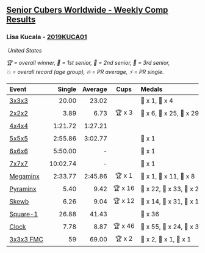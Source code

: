 <style>table {white-space: nowrap;}</style>
<link rel="stylesheet" type="text/css" href="/scw-comp/css/flags.css" />

## [Senior Cubers Worldwide - Weekly Comp Results](/scw-comp/results/)
### Lisa Kucala - [2019KUCA01](https://www.worldcubeassociation.org/persons/2019KUCA01)

<i class="flag flag-US" />&nbsp;United States

<span style="white-space: nowrap;">🏆 = overall winner</span>, <span style="white-space: nowrap;">🥇 = 1st senior</span>, <span style="white-space: nowrap;">🥈 = 2nd senior</span>, <span style="white-space: nowrap;">🥉 = 3rd senior</span>, <span style="white-space: nowrap;">💥 = overall record (age group)</span>, <span style="white-space: nowrap;">🔥 = PR average</span>, <span style="white-space: nowrap;">⚡ = PR single</span>.

| Event | Single | Average | Cups | Medals | Achievements|
| :-- | --: | --: | :--: | :-- | :-- |
| [3x3x3](333.md) | 20.00 | 23.02 |  | 🥈 x 1, 🥉 x 4 | 💥 x 6, 🔥 x 10, ⚡ x 14 |
| [2x2x2](222.md) | 3.89 | 6.73 | 🏆 x 3 | 🥇 x 6, 🥈 x 25, 🥉 x 29 | 💥 x 6, 🔥 x 13, ⚡ x 11 |
| [4x4x4](444.md) | 1:21.72 | 1:27.21 |  |  | 💥 x 3, 🔥 x 10, ⚡ x 14 |
| [5x5x5](555.md) | 2:55.86 | 3:02.77 |  | 🥉 x 1 | 💥 x 7, 🔥 x 4, ⚡ x 10 |
| [6x6x6](666.md) | 5:50.00 | - |  | 🥉 x 1 | 💥 x 4, ⚡ x 4 |
| [7x7x7](777.md) | 10:02.74 | - |  | 🥉 x 1 | 💥 x 1, ⚡ x 2 |
| [Megaminx](minx.md) | 2:33.77 | 2:45.86 | 🏆 x 1 | 🥇 x 1, 🥈 x 11, 🥉 x 8 | 💥 x 4, 🔥 x 7, ⚡ x 9 |
| [Pyraminx](pyram.md) | 5.40 | 9.42 | 🏆 x 16 | 🥇 x 22, 🥈 x 33, 🥉 x 28 | 💥 x 1, 🔥 x 12, ⚡ x 11 |
| [Skewb](skewb.md) | 6.26 | 9.04 | 🏆 x 12 | 🥇 x 14, 🥈 x 31, 🥉 x 12 | 💥 x 18, 🔥 x 16, ⚡ x 12 |
| [Square-1](sq1.md) | 26.88 | 41.43 |  | 🥉 x 36 | 💥 x 4, 🔥 x 6, ⚡ x 5 |
| [Clock](clock.md) | 7.78 | 8.87 | 🏆 x 46 | 🥇 x 55, 🥈 x 24, 🥉 x 3 | 💥 x 43, 🔥 x 25, ⚡ x 34 |
| [3x3x3 FMC](333fm.md) | 59 | 69.00 | 🏆 x 2 | 🥇 x 2, 🥈 x 1, 🥉 x 1 | 💥 x 3, 🔥 x 4, ⚡ x 4 |

<!-- Global site tag (gtag.js) - Google Analytics -->
<script async src="https://www.googletagmanager.com/gtag/js?id=UA-86348435-3"></script>
<script>window.dataLayer = window.dataLayer || []; function gtag() {dataLayer.push(arguments);} gtag('js', new Date()); gtag('config', 'UA-86348435-3');</script>
